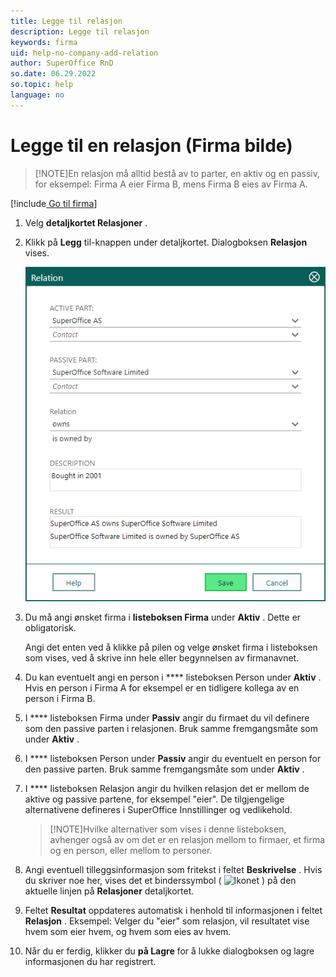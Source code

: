 ```yaml
---
title: Legge til relasjon
description: Legge til relasjon
keywords: firma
uid: help-no-company-add-relation
author: SuperOffice RnD
so.date: 06.29.2022
so.topic: help
language: no
---
```


# Legge til en relasjon (Firma bilde)

> [!NOTE]En relasjon må alltid bestå av to parter, en aktiv og en passiv, for eksempel: Firma A eier Firma B, mens Firma B eies av Firma A.
> 
[!include[ Go til firma](../../learn/includes/goto-company.md)]

1. Velg **detaljkortet Relasjoner** .

1. Klikk på **Legg** til-knappen under detaljkortet. Dialogboksen **Relasjon** vises.

    ![Relasjoner dialogboks -skjermbilde][img2]

1. Du må angi ønsket firma i **listeboksen Firma** under **Aktiv** . Dette er obligatorisk.

    Angi det enten ved å klikke på pilen og velge ønsket firma i listeboksen som vises, ved å skrive inn hele eller begynnelsen av firmanavnet.

1. Du kan eventuelt angi en person i **** listeboksen Person under **Aktiv** . Hvis en person i Firma A for eksempel er en tidligere kollega av en person i Firma B.

1. I **** listeboksen Firma under **Passiv** angir du firmaet du vil definere som den passive parten i relasjonen. Bruk samme fremgangsmåte som under **Aktiv** .

1. I **** listeboksen Person under **Passiv** angir du eventuelt en person for den passive parten. Bruk samme fremgangsmåte som under **Aktiv** .

1. I **** listeboksen Relasjon angir du hvilken relasjon det er mellom de aktive og passive partene, for eksempel "eier". De tilgjengelige alternativene defineres i SuperOffice Innstillinger og vedlikehold.

    > [!NOTE]Hvilke alternativer som vises i denne listeboksen, avhenger også av om det er en relasjon mellom to firmaer, et firma og en person, eller mellom to personer.
    > 
1. Angi eventuell tilleggsinformasjon som fritekst i feltet **Beskrivelse** . Hvis du skriver noe her, vises det et binderssymbol ( ![Ikonet][img1] ) på den aktuelle linjen på **Relasjoner** detaljkortet.

1. Feltet **Resultat** oppdateres automatisk i henhold til informasjonen i feltet **Relasjon** . Eksempel: Velger du "eier" som relasjon, vil resultatet vise hvem som eier hvem, og hvem som eies av hvem.

1. Når du er ferdig, klikker du **på Lagre** for å lukke dialogboksen og lagre informasjonen du har registrert.

<!-- Referenced links -->

<!-- Referenced images -->
[img1]: ../../../media/icons/binders.bmp
[img2]: media/relation.bmp
